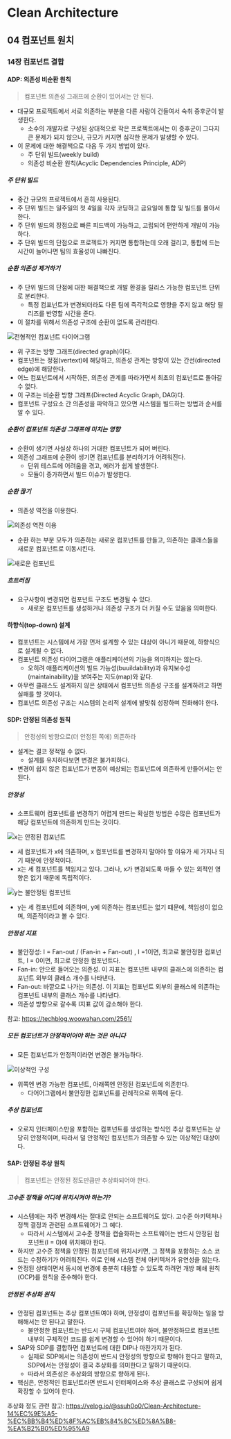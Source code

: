 # Clean Architecture

## 04 컴포넌트 원치

### 14장 컴포넌트 결합

#### ADP: 의존성 비순환 원칙

> 컴포넌트 의존성 그래프에 순환이 있어서는 안 된다.

- 대규모 프로젝트에서 서로 의존하는 부분을 다른 사람이 건들여서 숙취 증후군이 발생한다.
  - 소수의 개발자로 구성된 상대적으로 작은 프로젝트에서는 이 증후군이 그다지 큰 문제가 되지 않으나, 규모가 커지면 심각한 문제가 발생할 수 있다.
- 이 문제에 대한 해결책으로 다음 두 가지 방법이 있다.
  - 주 단위 빌드(weekly build)
  - 의존성 비순환 원칙(Acyclic Dependencies Principle, ADP)

##### 주 단위 빌드

- 중간 규모의 프로젝트에서 흔히 사용된다.
- 주 단위 빌드는 일주일의 첫 4일을 각자 코딩하고 금요일에 통합 및 빌드를 몰아서 한다.
- 주 단위 빌드의 장점으로 빠른 피드백이 가능하고, 고립되어 편안하게 개발이 가능하다.
- 주 단위 빌드의 단점으로 프로젝트가 커지면 통합하는데 오래 걸리고, 통합에 드는 시간이 늘어나면 팀의 효율성이 나빠진다.

##### 순환 의존성 제거하기

- 주 단위 빌드의 단점에 대한 해결책으로 개발 환경을 릴리스 가능한 컴포넌트 단위로 분리한다.
  - 특정 컴포넌트가 변경되더라도 다른 팀에 즉각적으로 영향을 주지 않고 해당 릴리즈를 반영할 시간을 준다.
- 이 절차를 위해서 의존성 구조에 순환이 없도록 관리한다.

![전형적인 컴포넌트 다이어그램](https://i.stack.imgur.com/wMBnI.png)

- 위 구조는 방향 그래프(directed graph)이다.
- 컴포넌트는 정점(vertext)에 해당하고, 의존성 관계는 방향이 있는 간선(directed edge)에 해당한다.
- 어느 컴포넌트에서 시작하든, 의존성 관계를 따라가면서 최초의 컴포넌트로 돌아갈 수 없다.
- 이 구조는 비순환 방향 그래프(Directed Acyclic Graph, DAG)다.
- 컴포넌트 구성요소 간 의존성을 파악하고 있으면 시스템을 빌드하는 방법과 순서를 알 수 있다.

##### 순환이 컴포넌트 의존성 그래프에 미치는 영향

- 순환이 생기면 사실상 하나의 거대한 컴포넌트가 되어 버린다.
- 의존성 그래프에 순환이 생기면 컴포넌트를 분리하기가 어려워진다.
  - 단위 테스트에 어려움을 겪고, 에러가 쉽게 발생한다.
  - 모듈이 증가하면서 빌드 이슈가 발생한다.

##### 순환 끊기

- 의존성 역전을 이용한다.

![의존성 역전 이용](https://velog.velcdn.com/images/ssuh0o0/post/da3a12d3-e6da-4ee9-89fe-2c012eb0a036/image.png)

- 순환 하는 부분 모두가 의존하는 새로운 컴포넌트를 만들고, 의존하는 클래스들을 새로운 컴포넌트로 이동시킨다.

![새로운 컴포넌트](https://velog.velcdn.com/images/hellojihyoung/post/403f5960-0a8a-41f7-9dc7-130f623c2768/image.png)

##### 흐트러짐

- 요구사항이 변경되면 컴포넌트 구조도 변경될 수 있다.
  - 새로운 컴포넌트를 생성하거나 의존성 구조가 더 커질 수도 있음을 의미한다.

#### 하향식(top-down) 설계

- 컴포넌트는 시스템에서 가장 먼저 설계할 수 있는 대상이 아니기 때문에, 하향식으로 설계될 수 없다.
- 컴포넌트 의존성 다이어그램은 애플리케이션의 기능을 의미하지는 않는다.
  - 오히려 애플리케이션의 빌드 가능성(buuildability)과 유지보수성(maintainability)을 보여주는 지도(map)와 같다.
- 아무런 클래스도 설계하지 않은 상태에서 컴포넌트 의존성 구조를 설계하려고 하면 실패를 할 것이다.
- 컴포넌트 의존성 구조는 시스템의 논리적 설계에 발맞춰 성장하며 진화해야 한다.

#### SDP: 안정된 의존성 원칙

> 안정성의 방향으로(더 안정된 쪽에) 의존하라

- 설계는 결코 정적일 수 없다.
  - 설계를 유지하다보면 변경은 불가피하다.
- 변경이 쉽지 않은 컴포넌트가 변동이 예상되는 컴포넌트에 의존하게 만들어서는 안 된다.

##### 안정성

- 소프트웨어 컴포넌트를 변경하기 어렵게 만드는 확실한 방법은 수많은 컴포넌트가 해당 컴포넌트에 의존하게 만드는 것이다.

![x는 안정된 컴포넌트](https://velog.velcdn.com/images/ssuh0o0/post/45c4a2b8-5072-40e7-a057-6dd3d3b1104c/image.png)

- 세 컴포넌트가 x에 의존하며, x 컴포넌트를 변경하지 말아야 할 이유가 세 가지나 되기 때문에 안정적이다.
- x는 세 컴포넌트를 책임지고 있다. 그러나, x가 변경되도록 마들 수 있는 외적인 영향은 없기 때문에 독립적이다.

![y는 불안정된 컴포넌트](https://velog.velcdn.com/images/ssuh0o0/post/f133f518-65ed-462a-a7a8-52c1b56505dd/image.png)

- y는 세 컴포넌트에 의존하며, y에 의존하는 컴포넌트는 없기 떄문에, 책임성이 없으며, 의존적이라고 볼 수 있다.

##### 안정성 지표

- 불안정성: I = Fan-out / (Fan-in + Fan-out) , I =1이면, 최고로 불안정한 컴포넌트, I = 0이면, 최고로 안정한 컴포넌트다.
- Fan-in: 안으로 들어오는 의존성. 이 지표는 컴포넌트 내부의 클래스에 의존하는 컴포넌트 외부의 클래스 개수를 나타낸다.
- Fan-out: 바깥으로 나가는 의존성. 이 지표는 컴포넌트 외부의 클래스에 의존하는 컴포넌트 내부의 클래스 개수를 나타낸다.
- 의존성 방향으로 갈수록 I지표 값이 감소해야 한다.

참고: https://techblog.woowahan.com/2561/

##### 모든 컴포넌트가 안정적이어야 하는 것은 아니다

- 모든 컴포넌트가 안정적이라면 변경은 불가능하다.

![이상적인 구성](https://velog.velcdn.com/images/ssuh0o0/post/85748131-963f-485f-b68e-9795858fd4f1/image.png)

- 위쪽엔 변경 가능한 컴포넌트, 아래쪽엔 안정된 컴포넌트에 의존한다.
  - 다어어그램에서 불안정한 컴포넌트를 관례적으로 위쪽에 둔다.

##### 추상 컴포넌트

- 오로지 인터페이스만을 포함하는 컴포넌트를 생성하는 방식인 추상 컴포넌트는 상당히 안정적이며, 따라서 덜 안정적인 컴포넌트가 의존할 수 있는 이상적인 대상이다.

#### SAP: 안정된 추상 원칙

> 컴포넌트는 안정된 정도만큼만 추상화되어야 한다.

##### 고수준 정책을 어디에 위치시켜야 하는가?

- 시스템에는 자주 변경해서는 절대로 안되는 소프트웨어도 있다. 고수준 아키텍처나 정책 결정과 관련된 소프트웨어가 그 예다.
  - 따라서 시스템에서 고수준 정책을 캡슐화하는 소프트웨어는 반드시 안정된 컴포넌트(I = 0)에 위치해야 한다.
- 하지만 고수준 정책을 안정된 컴포넌트에 위치시키면, 그 정책을 포함하는 소스 코드는 수정하기가 어려워진다. 이로 인해 시스템 전체 아키텍처가 유연성을 잃는다.
- 안정된 상태이면서 동시에 변경에 충분히 대응할 수 있도록 하려면 개방 폐쇄 원칙(OCP)를 원칙을 준수해야 한다.

##### 안정된 추상화 원칙

- 안정된 컴포넌트는 추상 컴포넌트여야 하며, 안정성이 컴포넌트를 확장하는 일을 방해해서는 안 된다고 말한다.
  - 불안정한 컴포넌트는 반드시 구체 컴포넌트여야 하며, 불안정하므로 컴포넌트 내부의 구체적인 코드를 쉽게 변경할 수 있어야 하기 때문이다.
- SAP와 SDP를 결합하면 컴포넌트에 대한 DIP나 마찬가지가 된다.
  - 실제로 SDP에서는 의존성이 반드시 안정성의 방향으로 향해야 한다고 말하고, SDP에서는 안정성이 결국 추상화를 의미한다고 말하기 때문이다.
  - 따라서 의존성은 추상화의 방향으로 향하게 된다.
- 핵심은, 안정적인 컴포넌트라면 반드시 인터페이스와 추상 클래스로 구성되어 쉽게 확장할 수 있어야 한다.

추상화 정도 관련 참고: https://velog.io/@ssuh0o0/Clean-Architecture-14%EC%9E%A5-%EC%BB%B4%ED%8F%AC%EB%84%8C%ED%8A%B8-%EA%B2%B0%ED%95%A9
